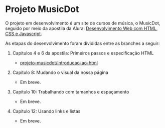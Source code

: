 # Projeto MusicDot

O projeto em desenvolvimento é um site de cursos de música, o MusicDot, seguido por meio da apostila da Alura: [Desenvolvimento Web com HTML, CSS e Javascript](https://www.alura.com.br/apostila-html-css-javascript).

As etapas do desenvolvimento foram divididas entre as branches a seguir:

1. Capítulos 4 e 6 da apostila: Primeiros passos e especificação HTML
    - [projeto-musicdot/introducao-ao-html](https://github.com/WilliamJSS/projeto-musicdot/tree/projeto-musicdot/introducao-ao-html)

2. Capítulo 8: Mudando o visual da nossa página
    - Em breve.

3. Capítulo 10: Trabalhando com tamanhos e espaçamento
    - Em breve.

4. Capítulo 12: Usando links e listas
    - Em breve.
